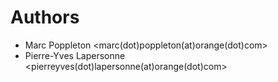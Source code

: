 # Authors

* Marc Poppleton <marc(dot)poppleton(at)orange(dot)com>
* Pierre-Yves Lapersonne <pierreyves(dot)lapersonne(at)orange(dot)com>

